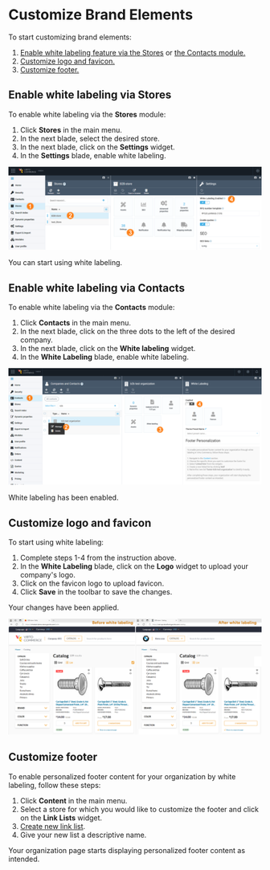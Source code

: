 # Customize Brand Elements

To start customizing brand elements:

1. [Enable white labeling feature via the Stores](customizing-brand-elements.md#enable-white-labeling-via-stores) or [the Contacts module.](customizing-brand-elements.md#enable-white-labeling-via-contacts)
1. [Customize logo and favicon.](customizing-brand-elements.md#customize-logo-and-favicon)
1. [Customize footer.](customizing-brand-elements.md#customize-footer)

## Enable white labeling via Stores

To enable white labeling via the **Stores** module:

1. Click **Stores** in the main menu.
1. In the next blade, select the desired store.
1. In the next blade, click on the **Settings** widget.
1. In the **Settings** blade, enable white labeling.

![Enabling white lableing via Stores](media/enabling-via-stores.png)

You can start using white labeling.

## Enable white labeling via Contacts

To enable white labeling via the **Contacts** module:

1. Click **Contacts** in the main menu.
1. In the next blade, click on the three dots to the left of the desired company.
1. In the next blade, click on the **White labeling** widget.
1. In the **White Labeling** blade, enable white labeling.

![Enabling white labeling via Contacts](media/enabling-via-contacts.png)

White labeling has been enabled.

## Customize logo and favicon

To start using white labeling:

1. Complete steps 1-4 from the instruction above.
1. In the **White Labeling** blade, click on the **Logo** widget to upload your company's logo.
1. Click on the favicon logo to upload favicon.
1. Click **Save** in the toolbar to save the changes.

Your changes have been applied.

![Before and after white labeling](media/before-after.png)

## Customize footer

To enable personalized footer content for your organization by white labeling, follow these steps:

1. Click **Content** in the main menu.
1. Select a store for which you would like to customize the footer and click on the **Link Lists** widget.
1. [Create new link list](../content/managing-linklists.md).
1. Give your new list a descriptive name.

Your organization page starts displaying personalized footer content as intended.